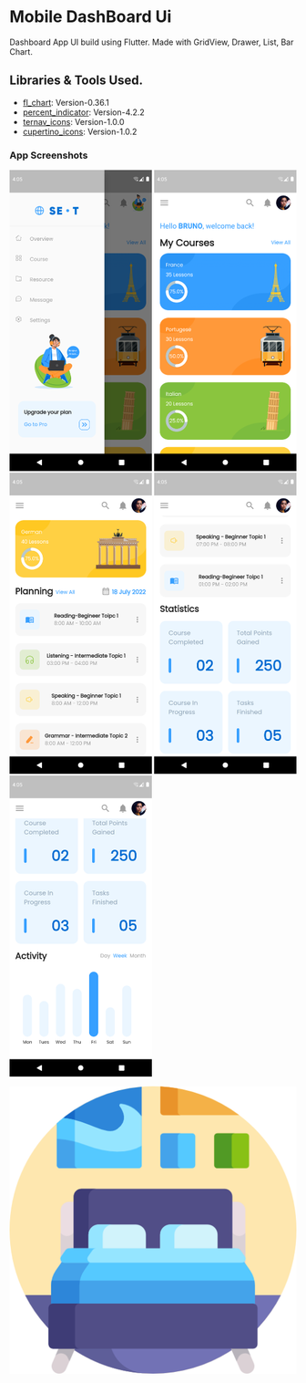 # Mobile DashBoard Ui

Dashboard App UI build using Flutter. Made with GridView, Drawer, List, Bar Chart.

## Libraries & Tools Used.
- [fl_chart](https://pub.dev/packages/fl_chart): Version-0.36.1
- [percent_indicator](https://pub.dev/packages/percent_indicator): Version-4.2.2
- [ternav_icons](https://pub.dev/packages/ternav_icons): Version-1.0.0
- [cupertino_icons](https://pub.dev/packages/cupertino_icons): Version-1.0.2

### App Screenshots
<img src="images/ss/1.png" width="250"> <img src="images/ss/2.png" width="250"> <img src="images/ss/3.png" width="250"> 
<img src="images/ss/4.png" width="250"> <img src="images/ss/5.png" width="250">

<p align="center">
  <img src="https://raw.githubusercontent.com/Dev-Adnani/MetRoom-Flutter/main/assets/logo/logo.png" />
</p>
